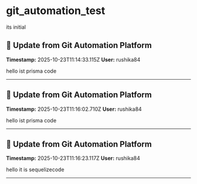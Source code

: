 # git_automation_test

its initial


## 🤖 Update from Git Automation Platform

**Timestamp:** 2025-10-23T11:14:33.115Z
**User:** rushika84

hello ist prisma code

---


## 🤖 Update from Git Automation Platform

**Timestamp:** 2025-10-23T11:16:02.710Z
**User:** rushika84

hello ist prisma code

---


## 🤖 Update from Git Automation Platform

**Timestamp:** 2025-10-23T11:16:23.117Z
**User:** rushika84

hello it is sequelizecode

---
